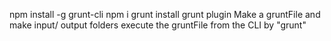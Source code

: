 npm install -g grunt-cli
npm i grunt
install grunt plugin
Make a gruntFile and make input/ output folders
execute the gruntFile from the CLI by "grunt"
